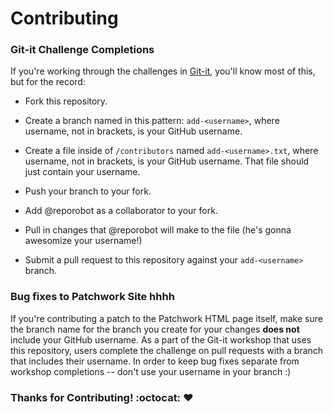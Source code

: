 # Contributing

### Git-it Challenge Completions

If you're working through the challenges in [Git-it](http://www.github.com/jlord/git-it-electron), you'll know most of this, but for the record: 

- Fork this repository.

- Create a branch named in this pattern: `add-<username>`, where username, not in brackets, is your GitHub username. 

- Create a file inside of `/contributors` named `add-<username>.txt`, where username, not in brackets, is your GitHub username. That file should just contain your username.
  
- Push your branch to your fork.

- Add @reporobot as a collaborator to your fork.

- Pull in changes that @reporobot will make to the file (he's gonna awesomize your username!)

- Submit a pull request to this repository against your `add-<username>` branch.
  
  
### Bug fixes to Patchwork Site hhhh

If you're contributing a patch to the Patchwork HTML page itself, make sure the branch name for the branch you create for your changes **does not** include your GitHub username. As a part of the Git-it workshop that uses this repository, users complete the challenge on pull requests with a branch that includes their username. In order to keep bug fixes separate from workshop completions -- don't use your username in your branch :)

    
### Thanks for Contributing! :octocat: :heart:
